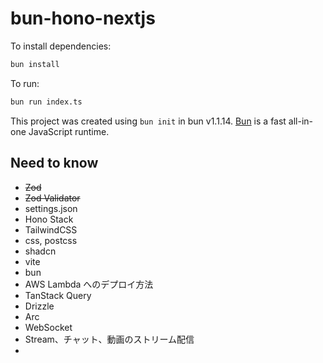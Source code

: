 # bun-hono-nextjs

To install dependencies:

```bash
bun install
```

To run:

```bash
bun run index.ts
```

This project was created using `bun init` in bun v1.1.14. [Bun](https://bun.sh) is a fast all-in-one JavaScript runtime.

## Need to know

- ~~Zod~~
- ~~Zod Validator~~
- settings.json
- Hono Stack
- TailwindCSS
- css, postcss
- shadcn
- vite
- bun
- AWS Lambda へのデプロイ方法
- TanStack Query
- Drizzle
- Arc
- WebSocket
- Stream、チャット、動画のストリーム配信
-

